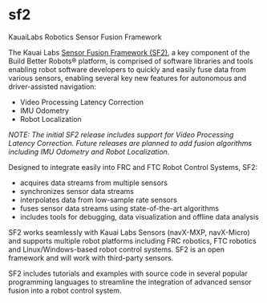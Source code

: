 # sf2
KauaiLabs Robotics Sensor Fusion Framework

The Kauai Labs [Sensor Fusion Framework (SF2)](http://sf2.kauailabs.com), a key component of the Build Better Robots® platform, is comprised of software libraries and tools enabling robot software developers to quickly and easily fuse data from various sensors, enabling several key new features for autonomous and driver-assisted navigation:

- Video Processing Latency Correction
- IMU Odometry
- Robot Localization

<i>NOTE:  The initial SF2 release includes support for Video Processing Latency Correction.  Future releases are planned to add fusion algorithms including IMU Odometry and Robot Localization.</i>

Designed to integrate easily into FRC and FTC Robot Control Systems, SF2:

- acquires data streams from multiple sensors
- synchronizes sensor data streams
- interpolates data from low-sample rate sensors
- fuses sensor data streams using state-of-the-art algorithms
- includes tools for debugging, data visualization and offline data analysis

SF2 works seamlessly with Kauai Labs Sensors (navX-MXP, navX-Micro) and supports multiple robot platforms including FRC robotics, FTC robotics and Linux/Windows-based robot control systems.  SF2 is an open framework and will work with third-party sensors.

SF2 includes tutorials and examples with source code in several popular programming languages to streamline the integration of advanced sensor fusion into a robot control system.

